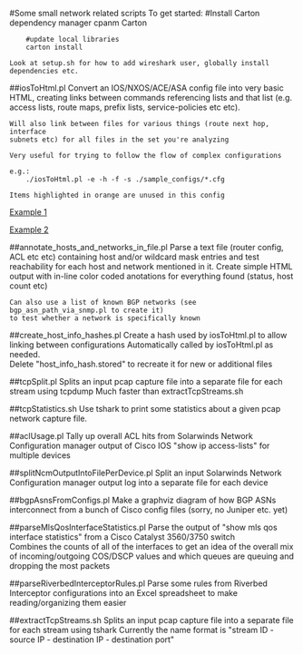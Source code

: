 #Some small network related scripts
	To get started:
		#Install Carton dependency manager
		cpanm Carton

		#update local libraries
		carton install    

	Look at setup.sh for how to add wireshark user, globally install 
	dependencies etc.

##iosToHtml.pl
	Convert an IOS/NXOS/ACE/ASA config file into very basic HTML, creating links 
	between commands referencing lists and that list (e.g. access lists, 
	route maps, prefix lists, service-policies etc etc).
	
	Will also link between files for various things (route next hop, interface
	subnets etc) for all files in the set you're analyzing

	Very useful for trying to follow the flow of complex configurations

	e.g.:
		./iosToHtml.pl -e -h -f -s ./sample_configs/*.cfg
		
	Items highlighted in orange are unused in this config
	
[Example 1](http://htmlpreview.github.com/?https://github.com/jlmcgraw/networkUtilities/blob/master/ios_to_html_examples/html_test_case_1.cfg.html)
	
[Example 2](http://htmlpreview.github.com/?https://github.com/jlmcgraw/networkUtilities/blob/master/ios_to_html_examples/html_test_case_10.cfg.html)

##annotate_hosts_and_networks_in_file.pl
	Parse a text file (router config, ACL etc etc) containing host and/or 
	wildcard mask entries and test reachability for each host and network 
	mentioned in it.  Create simple HTML output with in-line color coded 
	anotations for everything found (status, host count etc)

	Can also use a list of known BGP networks (see bgp_asn_path_via_snmp.pl to create it) 
	to test whether a network is specifically known 

##create_host_info_hashes.pl
	Create a hash used by iosToHtml.pl to allow linking between configurations
	Automatically called by iosToHtml.pl as needed.  
	Delete "host_info_hash.stored" to recreate it for new or additional files

##tcpSplit.pl
	Splits an input pcap capture file into a separate file for each stream using
	tcpdump
	Much faster than extractTcpStreams.sh

##tcpStatistics.sh
	Use tshark to print some statistics about a given pcap network capture file.
	
##aclUsage.pl
	Tally up overall ACL hits from Solarwinds Network Configuration manager 
	output of Cisco IOS "show ip access-lists" for multiple devices

##splitNcmOutputIntoFilePerDevice.pl
	Split an input Solarwinds Network Configuration manager output log into a 
	separate file for each device
        
##bgpAsnsFromConfigs.pl
	Make a graphviz diagram of how BGP ASNs interconnect from a bunch of Cisco 
	config files (sorry, no Juniper etc. yet)

##parseMlsQosInterfaceStatistics.pl
	Parse the output of "show mls qos interface statistics" from a Cisco Catalyst
	 3560/3750 switch	
	Combines the counts of all of the interfaces to get an idea of the overall
	 mix of incoming/outgoing COS/DSCP values and which queues are queuing and 
   	 dropping the most packets

##parseRiverbedInterceptorRules.pl
	Parse some rules from Riverbed Interceptor configurations into an Excel 
	spreadsheet to make reading/organizing them easier


##extractTcpStreams.sh
	Splits an input pcap capture file into a separate file for each stream using tshark
	Currently the name format is "stream ID - source IP - destination IP - destination port"

